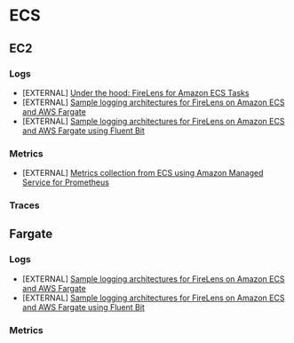 # ECS

## EC2

### Logs

- [EXTERNAL] [Under the hood: FireLens for Amazon ECS Tasks](https://aws.amazon.com/blogs/containers/under-the-hood-firelens-for-amazon-ecs-tasks/)
- [EXTERNAL] [Sample logging architectures for FireLens on Amazon ECS and AWS Fargate](https://github.com/aws-samples/amazon-ecs-firelens-examples)
- [EXTERNAL] [Sample logging architectures for FireLens on Amazon ECS and AWS Fargate using Fluent Bit](https://github.com/aws-samples/amazon-ecs-firelens-examples#fluent-bit-examples)

### Metrics
- [EXTERNAL] [Metrics collection from ECS using Amazon Managed Service for Prometheus ](https://aws.amazon.com/blogs/opensource/metrics-collection-from-amazon-ecs-using-amazon-managed-service-for-prometheus/)


### Traces

## Fargate

### Logs
- [EXTERNAL] [Sample logging architectures for FireLens on Amazon ECS and AWS Fargate](https://github.com/aws-samples/amazon-ecs-firelens-examples)
- [EXTERNAL] [Sample logging architectures for FireLens on Amazon ECS and AWS Fargate using Fluent Bit](https://github.com/aws-samples/amazon-ecs-firelens-examples#fluent-bit-examples)

### Metrics
